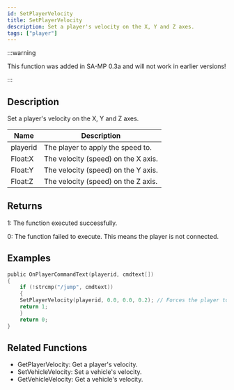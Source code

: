 ```yaml
---
id: SetPlayerVelocity
title: SetPlayerVelocity
description: Set a player's velocity on the X, Y and Z axes.
tags: ["player"]
---
```


:::warning

This function was added in SA-MP 0.3a and will not work in earlier versions!

:::

## Description

Set a player's velocity on the X, Y and Z axes.

| Name     | Description                         |
| -------- | ----------------------------------- |
| playerid | The player to apply the speed to.   |
| Float:X  | The velocity (speed) on the X axis. |
| Float:Y  | The velocity (speed) on the Y axis. |
| Float:Z  | The velocity (speed) on the Z axis. |

## Returns

1: The function executed successfully.

0: The function failed to execute. This means the player is not connected.

## Examples

```c
public OnPlayerCommandText(playerid, cmdtext[])
{
    if (!strcmp("/jump", cmdtext))
    {
	SetPlayerVelocity(playerid, 0.0, 0.0, 0.2); // Forces the player to jump (Z velocity + 0.2)
	return 1;
    }
    return 0;
}
```

## Related Functions

- GetPlayerVelocity: Get a player's velocity.
- SetVehicleVelocity: Set a vehicle's velocity.
- GetVehicleVelocity: Get a vehicle's velocity.
